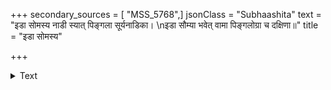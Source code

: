 +++
secondary_sources = [ "MSS_5768",]
jsonClass = "Subhaashita"
text = "इडा सोमस्य नाडी स्यात् पिङ्गला सूर्यनाडिका।  \nइडा सौम्या भवेत् वामा पिङ्गलोग्रा च दक्षिणा॥"
title = "इडा सोमस्य"

+++

<details><summary>Text</summary>

इडा सोमस्य नाडी स्यात् पिङ्गला सूर्यनाडिका।  
इडा सौम्या भवेत् वामा पिङ्गलोग्रा च दक्षिणा॥
</details>
